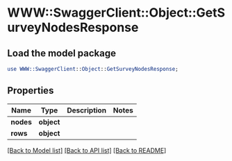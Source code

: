 # WWW::SwaggerClient::Object::GetSurveyNodesResponse

## Load the model package
```perl
use WWW::SwaggerClient::Object::GetSurveyNodesResponse;
```

## Properties
Name | Type | Description | Notes
------------ | ------------- | ------------- | -------------
**nodes** | **object** |  | 
**rows** | **object** |  | 

[[Back to Model list]](../README.md#documentation-for-models) [[Back to API list]](../README.md#documentation-for-api-endpoints) [[Back to README]](../README.md)


